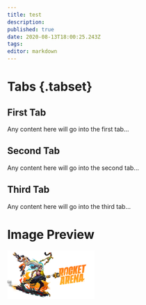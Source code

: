 ```yaml
---
title: test
description: 
published: true
date: 2020-08-13T18:00:25.243Z
tags: 
editor: markdown
---
```


# Tabs {.tabset}
## First Tab

Any content here will go into the first tab...

## Second Tab

Any content here will go into the second tab...

## Third Tab

Any content here will go into the third tab...


# Image Preview
<a class="spotlight" href="/ra_primary-art_crop_3840x2160.jpg">
    <img alt="ra_wiki-home.jpg" title="false" src="/ra_primary-art_crop_3840x2160.jpg" width="200">
</a>